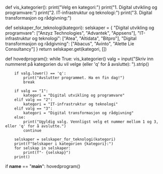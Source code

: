 def vis_kategorier():
    print("Velg en kategori:")
    print("1. Digital utvikling og programvare:")
    print("2. IT-infrastruktur og teknologi:")
    print("3. Digital transformasjon og rådgivning:")

def selskaper_for_teknologi(kategori):
    selskaper = {
        "Digital utvikling og programvare": ["Anzyz Technologies", "Advantek", "Appsens"],
        "IT-infrastruktur og teknologi": ["Atea", "Altidata", "Bitpro"],
        "Digital transformasjon og rådgivning": ["Abacus", "Avinto", "Alette Lie Consultancy"]
    }
    return selskaper.get(kategori, [])

def hovedprogram():
    while True:
        vis_kategorier()
        valg = input("Skriv inn nummeret på kategorien du vil velge (eller 'q' for å avslutte): ").strip()
        
        if valg.lower() == 'q':
            print("Avslutter programmet. Ha en fin dag!")
            break

        if valg == "1":
            kategori = "Digital utvikling og programvare"
        elif valg == "2":
            kategori = "IT-infrastruktur og teknologi"
        elif valg == "3":
            kategori = "Digital transformasjon og rådgivning"
        else:
            print("Ugyldig valg. Vennligst velg et nummer mellom 1 og 3, eller 'q' for å avslutte.")
            continue

        selskaper = selskaper_for_teknologi(kategori)
        print(f"Selskaper i kategorien {kategori}:")
        for selskap in selskaper:
            print(f"- {selskap}")
        print()  

if __name__ == "__main__":
    hovedprogram()
